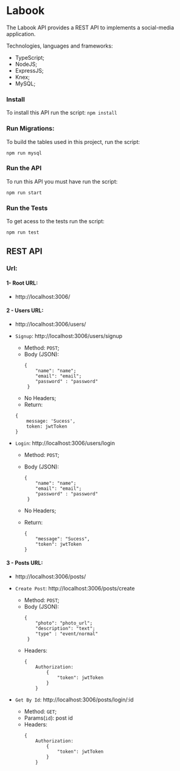 # Labook
The Labook API provides a REST API to implements a social-media application.

Technologies, languages and frameworks:
- TypeScript;
- NodeJS;
- ExpressJS;
- Knex;
- MySQL;


### Install

To install this API run the script:
`
npm install
`

### Run Migrations:

To build the tables used in this project, run the script:

`
npm run mysql
`

### Run the API

To run this API you must have run the script:

`
npm run start
`

### Run the Tests

To get acess to the tests run the script:

`
npm run test
`

## REST API
### Url:
#### 1- Root URL:
 - http://localhost:3006/

#### 2 - Users URL:
 - http://localhost:3006/users/
 - `Signup`: http://localhost:3006/users/signup
    - Method: `POST`;
    - Body (JSON):
        ```
        {
            "name": "name";
            "email": "email";
            "password" : "password"
         } 
         ```
    - No Headers;
    - Return:
    ```
    {
        message: 'Sucess',
        token: jwtToken
    }
    ```

- `Login`: http://localhost:3006/users/login
    - Method: `POST`;
    - Body (JSON):
        ```
        {
            "name": "name";
            "email": "email";
            "password" : "password"
         } 
         ```
    - No Headers;

    - Return:
        ```
        {
            "message": "Sucess",
            "token": jwtToken
        }
        ```

#### 3 - Posts URL:
 - http://localhost:3006/posts/
 - `Create Post`: http://localhost:3006/posts/create
    - Method: `POST`;
    - Body (JSON):
        ```
        {
            "photo": "photo_url";
            "description": "text";
            "type" : "event/normal"
         } 
         ```
    - Headers:
        ```
        {
            Authorization: 
                {
                    "token": jwtToken
                }
            } 
        ```

- `Get By Id`: http://localhost:3006/posts/login/:id
    - Method: `GET`;
    - Params(`id`): post id  
    - Headers:
        ```
        {
            Authorization: 
                {
                    "token": jwtToken
                }
            } 
        ```
